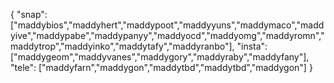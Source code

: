 { "snap": ["maddybios","maddyhert","maddypoot","maddyyuns","maddymaco","maddyive","maddypabe","maddypanyy","maddyocd","maddyomg","maddyromn","maddytrop","maddyinko","maddytafy","maddyranbo"], "insta": ["maddygeom","maddyvanes","maddygory","maddyraby","maddyfany"], "tele": ["maddyfarn","maddygon","maddytbd","maddytbd","maddygon"] }
